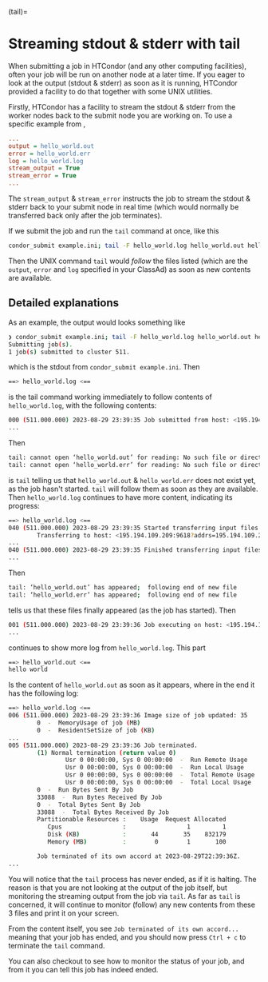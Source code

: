 (tail)=
# Streaming stdout & stderr with tail

When submitting a job in HTCondor (and any other computing facilities), often your job will be run on another node at a later time. If you eager to look at the output (stdout & stderr) as soon as it is running, HTCondor provided a facility to do that together with some UNIX utilities.

Firstly, HTCondor has a facility to stream the stdout & stderr from the worker nodes back to the submit node you are working on. To use a specific example from [](#vanilla-universe),

```ini
...
output = hello_world.out
error = hello_world.err
log = hello_world.log
stream_output = True
stream_error = True
...
```

The `stream_output` & `stream_error` instructs the job to stream the stdout & stderr back to your submit node in real time (which would normally be transferred back only after the job terminates).

If we submit the job and run the `tail` command at once, like this

```sh
condor_submit example.ini; tail -F hello_world.log hello_world.out hello_world.err
```

Then the UNIX command `tail` would *follow* the files listed (which are the `output`, `error` and `log` specified in your ClassAd) as soon as new contents are available.

## Detailed explanations

As an example, the output would looks something like

```sh
❯ condor_submit example.ini; tail -F hello_world.log hello_world.out hello_world.err
Submitting job(s).
1 job(s) submitted to cluster 511.
```

which is the stdout from `condor_submit example.ini`. Then

```sh
==> hello_world.log <==
```

is the tail command working immediately to follow contents of `hello_world.log`, with the following contents:

```sh
000 (511.000.000) 2023-08-29 23:39:35 Job submitted from host: <195.194.109.199:9618?addrs=195.194.109.199-9618+[2001-630-22-d0ff-5054-ff-fe9a-b662]-9618&alias=vm77.tier2.hep.manchester.ac.uk&noUDP&sock=schedd_2377818_f2b3>
...
```

Then

```sh
tail: cannot open ‘hello_world.out’ for reading: No such file or directory
tail: cannot open ‘hello_world.err’ for reading: No such file or directory

```

is `tail` telling us that `hello_world.out` & `hello_world.err` does not exist yet, as the job hasn't started. `tail` will follow them as soon as they are available. Then `hello_world.log` continues to have more content, indicating its progress:

```sh
==> hello_world.log <==
040 (511.000.000) 2023-08-29 23:39:35 Started transferring input files
        Transferring to host: <195.194.109.209:9618?addrs=195.194.109.209-9618+[2001-630-22-d0ff-5054-ff-fee9-c3d]-9618&alias=vm75.in.tier2.hep.manchester.ac.uk&noUDP&sock=slot1_4_1883_7e66_41406>
...
040 (511.000.000) 2023-08-29 23:39:35 Finished transferring input files
...
```

Then

```sh
tail: ‘hello_world.out’ has appeared;  following end of new file
tail: ‘hello_world.err’ has appeared;  following end of new file
```

tells us that these files finally appeared (as the job has started). Then

```sh
001 (511.000.000) 2023-08-29 23:39:36 Job executing on host: <195.194.109.209:9618?addrs=195.194.109.209-9618+[2001-630-22-d0ff-5054-ff-fee9-c3d]-9618&alias=vm75.in.tier2.hep.manchester.ac.uk&noUDP&sock=startd_1389_5123>
...

```

continues to show more log from `hello_world.log`. This part

```sh
==> hello_world.out <==
hello world


```

Is the content of `hello_world.out` as soon as it appears, where in the end it has the following log:

```sh
==> hello_world.log <==
006 (511.000.000) 2023-08-29 23:39:36 Image size of job updated: 35
        0  -  MemoryUsage of job (MB)
        0  -  ResidentSetSize of job (KB)
...
005 (511.000.000) 2023-08-29 23:39:36 Job terminated.
        (1) Normal termination (return value 0)
                Usr 0 00:00:00, Sys 0 00:00:00  -  Run Remote Usage
                Usr 0 00:00:00, Sys 0 00:00:00  -  Run Local Usage
                Usr 0 00:00:00, Sys 0 00:00:00  -  Total Remote Usage
                Usr 0 00:00:00, Sys 0 00:00:00  -  Total Local Usage
        0  -  Run Bytes Sent By Job
        33088  -  Run Bytes Received By Job
        0  -  Total Bytes Sent By Job
        33088  -  Total Bytes Received By Job
        Partitionable Resources :    Usage  Request Allocated
           Cpus                 :                 1         1
           Disk (KB)            :       44       35    832179
           Memory (MB)          :        0        1       100

        Job terminated of its own accord at 2023-08-29T22:39:36Z.
...
```

You will notice that the `tail` process has never ended, as if it is halting. The reason is that you are not looking at the output of the job itself, but monitoring the streaming output from the job via `tail`. As far as `tail` is concerned, it will continue to monitor (follow) any new contents from these 3 files and print it on your screen.

From the content itself, you see `Job terminated of its own accord...` meaning that your job has ended, and you should now press `Ctrl + c` to terminate the `tail` command.

You can also checkout [](#monitor) to see how to monitor the status of your job, and from it you can tell this job has indeed ended.
